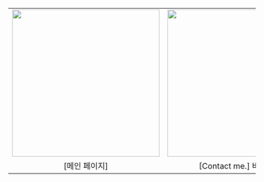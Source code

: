 

<table>
  <tr>
    <td><img src="https://github.com/user-attachments/assets/c33e0689-55d9-4284-969a-f74abf234fef" width="300"></td>
    <td><img src="https://github.com/user-attachments/assets/d4eac40f-85b6-4d29-90b9-31b1c409d4c1" width="300"></td>
  </tr>
  <tr>
    <td align="center">[메인 페이지]</td>
    <td align="center">[Contact me.] 버튼 클릭</td>
  </tr>
</table>

